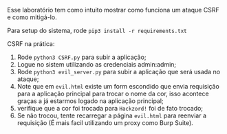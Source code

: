 Esse laboratório tem como intuito mostrar como funciona um ataque CSRF e como mitigá-lo.

Para setup do sistema, rode `pip3 install -r requirements.txt`

CSRF na prática:

  1. Rode `python3 CSRF.py` para subir a aplicação;
  2. Logue no sistem utilizando as credenciais admin:admin;
  3. Rode `python3 evil_server.py` para subir a aplicação que será usada no ataque;
  4. Note que em `evil.html` existe um form escondido que envia requisição para a aplicação principal para trocar o nome da cor, isso acontece graças a já estarmos logado na aplicação principal;
  5. verifique que a cor foi trocada para `Hackzord!` foi de fato trocado;
  6. Se não trocou, tente recarregar a página `evil.html` para reenviar a requisição (É mais facil utilizando um proxy como Burp Suite).